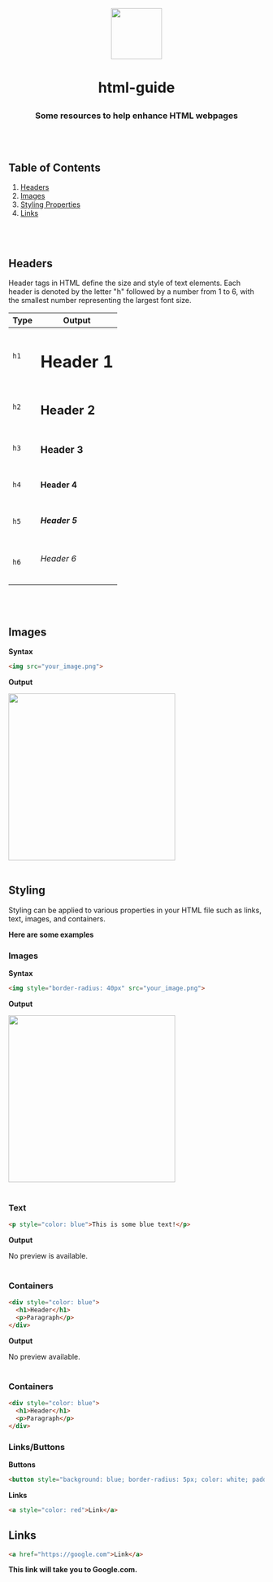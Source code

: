<p align="center">
<img style="width: 100px;" align="center" src="https://svgshare.com/i/wAo.svg"> 
<h1><p align="center">html-guide</p></h1>
<h3 align="center">Some resources to help enhance HTML webpages</h3>
</p>
<br>
</br>

## Table of Contents

1. [Headers](#headers)
2. [Images](#headers)
3. [Styling Properties](#styling)
4. [Links](#links)
<br>
</br>

## Headers
Header tags in HTML define the size and style of text elements. Each header is denoted by the letter "h" followed by a number from 1 to 6, with the smallest number representing the largest font size.

| Type | Output |
| ------------- | ------------- |
| ``h1`` | <h1>Header 1</h1>
| ``h2`` | <h2>Header 2</h2>
| ``h3`` | <h3>Header 3</h3>
| ``h4`` | <h4>Header 4</h4>
| ``h5`` | <h5>Header 5</h5>
| ``h6`` | <h6>Header 6</h6>
<br>
</br>

## Images

<b>Syntax</b>
```html
<img src="your_image.png">
```
<b>Output</b>

<img src="https://i.postimg.cc/7Z8Qm8wY/download-3.png" width="328"/>
<br>
</br>

## Styling

Styling can be applied to various properties in your HTML file such as links, text, images, and containers.

<b>Here are some examples</b>

### Images

<b>Syntax</b>
```html
<img style="border-radius: 40px" src="your_image.png">
```
<b>Output</b>

<img src="https://i.postimg.cc/7Z8Qm8wY/download-3.png" width="328"/>
<br>
</br>

### Text
```html
<p style="color: blue">This is some blue text!</p>
```
<b>Output</b>

No preview is available.
<br>
</br>

### Containers
```html
<div style="color: blue">
  <h1>Header</h1>
  <p>Paragraph</p>
</div>
```
<b>Output</b>

No preview available.
<br>
</br>

### Containers
```html
<div style="color: blue">
  <h1>Header</h1>
  <p>Paragraph</p>
</div>
```
### Links/Buttons

<b>Buttons</b>
```html
<button style="background: blue; border-radius: 5px; color: white; padding: 10px;>Button</button>
```

<b>Links</b>
```html
<a style="color: red">Link</a>
```

## Links

```html
<a href="https://google.com">Link</a>
```
<b>This link will take you to Google.com.</b>
<br>
</br>
